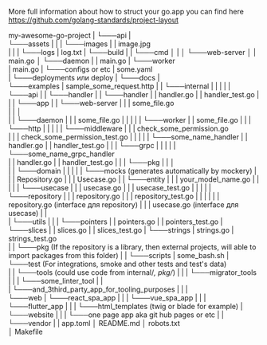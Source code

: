 More full information about how to struct your go.app you can find here https://github.com/golang-standards/project-layout

my-awesome-go-project
|
└───api
|  
└───assets
|      |
|      └───images
|      |      image.jpg    
|      |
|      └───logs
|             log.txt
|
└───build
|
|
└───cmd
│   |
│   └───web-server
│   |       main.go
│   └───daemon
|   |       main.go
|   └───worker    
|           main.go
|
└───configs or etc
|     some.yaml  
|
└───deployments или deploy
|
└───docs
|      
└───examples
|      sample_some_request.http
|
|
└───internal
|        |
|        |
|        └───api
|        |    └───handler
|        |          └───handler
|        |                 handler.go
|        |                 handler_test.go
|        |
|        └───app
|        |    └───web-server
|        |    |      some_file.go        
|        |    │     
|        |    └───daemon
|        |    |       some_file.go
|        |    |
|        |    └───worker
|        |           some_file.go
|        |
|        └───http
|        |    |
|        |    └───middleware
|        |    |         check_some_permission.go  
|        |    |         check_some_permission_test.go
|        |    |
|        |    └───some_name_handler
|        |                handler.go
|        |                handler_test.go
|        |
|        └───grpc
|        |    |
|        |    └───some_name_grpc_handler     
|        |                handler.go
|        |                handler_test.go
|        |
|        └───pkg
|        |    │   
|        |    └───domain
|        |           |
|        |           └───mocks (generates automatically by mockery)
|        |           |      Repository.go
|        |           |      Usecase.go
|        |           └───entity
|        |           |     your_model_name.go
|        |           |
|        |           └───usecase
|        |           |      usecase.go
|        |           |      usecase_test.go
|        |           |
|        |           └───repository
|        |           |      repository.go
|        |           |      repository_test.go
|        |           |
|        |           | repository.go (interface для repository)
|        |           | usecase.go    (interface для usecase)
|        |           
|        └───utils
|              |
|              └───pointers
|              |      pointers.go
|              |      pointers_test.go
|              └───slices
|              |      slices.go
|              |      slices_test.go
|              └───strings
|                     strings.go
|                     strings_test.go               
|
|
└───pkg (If the repository is a library, then external projects, will able to import packages from this folder)
|
|
└───scripts
|     some_bash.sh
|
└───test (For integrations, smoke and other tests and test's data)       
|
|
└───tools (could use code from internal/*, pkg/*)
|     |
|     └───migrator_tools 
|     |
|     └───some_linter_tool
|     |   
|     └───and_3third_party_app_for_tooling_purposes
|
|
|  
└───web
|    └───react_spa_app
|    |
|    └───vue_spa_app
|    |
|    └───flutter_app
|    |
|    └───html_templates (twig or blade for example)
|
└───website
|     |
|     └───one page app aka git hub pages or etc
|
|
└───vendor
|
|   app.toml
│   README.md
│   robots.txt    
│   Makefile   

